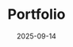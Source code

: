 ---
title: "Portfolio"
description: "Ce que vous consultez actuellement 😉"
link: "https://github.com/idasrah/portfolio"
date: "2025-09-14"
tech: ["Astro", "React"]
---